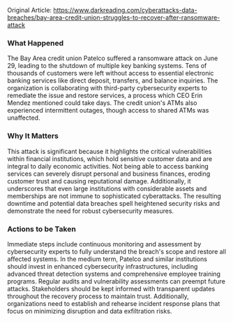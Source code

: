 Original Article: https://www.darkreading.com/cyberattacks-data-breaches/bay-area-credit-union-struggles-to-recover-after-ransomware-attack

### What Happened

The Bay Area credit union Patelco suffered a ransomware attack on June 29, leading to the shutdown of multiple key banking systems. Tens of thousands of customers were left without access to essential electronic banking services like direct deposit, transfers, and balance inquiries. The organization is collaborating with third-party cybersecurity experts to remediate the issue and restore services, a process which CEO Erin Mendez mentioned could take days. The credit union's ATMs also experienced intermittent outages, though access to shared ATMs was unaffected.

### Why It Matters

This attack is significant because it highlights the critical vulnerabilities within financial institutions, which hold sensitive customer data and are integral to daily economic activities. Not being able to access banking services can severely disrupt personal and business finances, eroding customer trust and causing reputational damage. Additionally, it underscores that even large institutions with considerable assets and memberships are not immune to sophisticated cyberattacks. The resulting downtime and potential data breaches spell heightened security risks and demonstrate the need for robust cybersecurity measures.

### Actions to be Taken

Immediate steps include continuous monitoring and assessment by cybersecurity experts to fully understand the breach's scope and restore all affected systems. In the medium term, Patelco and similar institutions should invest in enhanced cybersecurity infrastructures, including advanced threat detection systems and comprehensive employee training programs. Regular audits and vulnerability assessments can preempt future attacks. Stakeholders should be kept informed with transparent updates throughout the recovery process to maintain trust. Additionally, organizations need to establish and rehearse incident response plans that focus on minimizing disruption and data exfiltration risks.